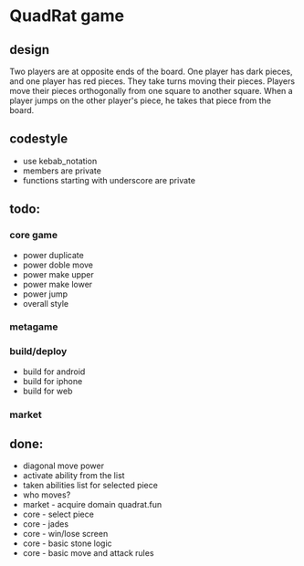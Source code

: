 # QuadRat game

## design
Two players are at opposite ends of the board. One player has dark pieces, and one player has red pieces. They take turns moving their pieces. Players move their pieces orthogonally from one square to another square. When a player jumps on the other player's piece, he takes that piece from the board.

## codestyle
- use kebab_notation
- members are private
- functions starting with underscore are private

## todo:
### core game
- power duplicate
- power doble move
- power make upper
- power make lower
- power jump
- overall style
### metagame
### build/deploy
- build for android
- build for iphone
- build for web
### market

## done:
- diagonal move power
- activate ability from the list
- taken abilities list for selected piece
- who moves?
- market - acquire domain quadrat.fun
- core - select piece
- core - jades
- core - win/lose screen
- core - basic stone logic
- core - basic move and attack rules
